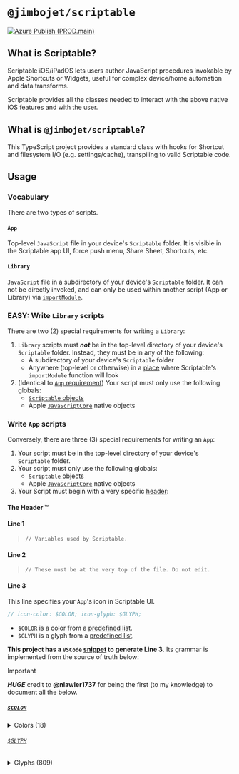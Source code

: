 # `@jimbojet/scriptable`

[![Azure Publish (PROD.main)](https://github.com/jimmy-zhening-luo/scriptable/actions/workflows/PROD.main.yml/badge.svg)](https://github.com/jimmy-zhening-luo/scriptable/actions/workflows/PROD.main.yml)

## What is Scriptable?

Scriptable iOS/iPadOS lets users author JavaScript procedures invokable by Apple Shortcuts or Widgets, useful for complex device/home automation and data transforms.

Scriptable provides all the classes needed to interact with the above native iOS features and with the user.

## What is `@jimbojet/scriptable`?

This TypeScript project provides a standard class with hooks for Shortcut and filesystem I/O (e.g. settings/cache), transpiling to valid Scriptable code.

## Usage

### Vocabulary

There are two types of scripts.

#### `App`

Top-level `JavaScript` file in your device's `Scriptable` folder. It is visible in the Scriptable app UI, force push menu, Share Sheet, Shortcuts, etc.

#### `Library`

`JavaScript` file in a subdirectory of your device's `Scriptable` folder. It can not be directly invoked, and can only be used within another script (App or Library) via [`importModule`](https://docs.scriptable.app/importmodule/).

### EASY: Write `Library` scripts

There are two (2) special requirements for writing a `Library`:

1. `Library` scripts must ___not___ be in the top-level directory of your device's `Scriptable` folder. Instead, they must be in any of the following:
    - A subdirectory of your device's `Scriptable` folder
    - Anywhere (top-level or otherwise) in a [place](https://docs.scriptable.app/importmodule/) where Scriptable's `importModule` function will look
2. (Identical to [`App` requirement](#write-app-scripts)) Your script must only use the following globals:
    - [`Scriptable` objects](https://docs.scriptable.app/)
    - Apple [`JavaScriptCore`](https://developer.apple.com/documentation/javascriptcore) native objects

### Write `App` scripts

Conversely, there are three (3) special requirements for writing an `App`:

1. Your script must be in the top-level directory of your device's `Scriptable` folder.
2. Your script must only use the following globals:
    - [`Scriptable` objects](https://docs.scriptable.app/)
    - Apple [`JavaScriptCore`](https://developer.apple.com/documentation/javascriptcore) native objects
3. Your Script must begin with a very specific [header](./.vscode/Header.code-snippets):

#### The Header &trade;

#### Line 1
> `// Variables used by Scriptable.`

#### Line 2
> `// These must be at the very top of the file. Do not edit.`

#### Line 3
This line specifies your `App`'s icon in Scriptable UI.

```javascript
// icon-color: $COLOR; icon-glyph: $GLYPH;
```

- `$COLOR` is a color from a [predefined list](#color).
- `$GLYPH` is a glyph from a [predefined list](#glyph).

__This project has a `VSCode` [snippet](./.vscode/Header.code-snippets) to generate Line 3.__ Its grammar is implemented from the source of truth below:

> [!IMPORTANT]
> ___HUGE___ credit to __@nlawler1737__ for being the first (to my knowledge) to document all the below.

##### [`$COLOR`](https://github.com/nlawler1737/Scriptable/blob/main/Glyph%20%26%20Color%20Changer.js)

<details>
<summary>Colors (18)</summary>

| Name | Color |
| --- | --- |
| `red` | `hsl(6, 68%, 55%)` |
| `pink` | `hsl(343, 68%, 55%)` |
| `purple` | `hsl(286, 54%, 47%)` |
| `deep-purple` | `hsl(260, 48%, 51%)` |
| `deep-blue` | `hsl(234, 48%, 55%)` |
| `blue` | `hsl(213, 75%, 61%)` |
| `cyan` | `hsl(192, 55%, 59%)` |
| `teal` | `hsl(172, 32%, 49%)` |
| `deep-green` | `hsl(110, 40%, 55%)` |
| `green` | `hsl(84, 45%, 58%)` |
| `yellow` | `hsl(43, 77%, 62%)` |
| `orange` | `hsl(32, 78%, 58%)` |
| `light-brown` | `hsl(23, 37%, 48%)` |
| `brown` | `hsl(19, 44%, 39%)` |
| `deep-brown` | `hsl(27, 47%, 29%)` |
| `light-gray` | `hsl(235, 5%, 54%)` |
| `gray` | `hsl(227, 6%, 44%)` |
| `deep-gray` | `hsl(210, 8%, 30%)` |

</details>

###### [`$GLYPH`](https://github.com/nlawler1737/Scriptable/blob/4ccf80b72ef5f15d4ed00b282988612bb9dbf4fc/iconGlyphCss.txt#L17)

<details>
<summary>Glyphs (809)</summary>

```txt
ad
address-book
address-card
adjust
air-freshener
align-center
align-justify
align-left
align-right
allergies
ambulance
american-sign-language-interpreting
anchor
angle-double-down
angle-double-left
angle-double-right
angle-double-up
angle-down
angle-left
angle-right
angle-up
angry
ankh
apple-alt
archive
archway
arrow-alt-circle-down
arrow-alt-circle-left
arrow-alt-circle-right
arrow-alt-circle-up
arrow-circle-down
arrow-circle-left
arrow-circle-right
arrow-circle-up
arrow-down
arrow-left
arrow-right
arrow-up
arrows-alt
arrows-alt-h
arrows-alt-v
assistive-listening-systems
asterisk
at
atlas
atom
audio-description
award
backspace
backward
balance-scale
ban
band-aid
barcode
bars
baseball-ball
basketball-ball
bath
battery-empty
battery-full
battery-half
battery-quarter
battery-three-quarters
bed
beer
bell
bell-slash
bezier-curve
bible
bicycle
binoculars
birthday-cake
blender
blind
bold
bolt
bomb
bone
bong
book
book-open
book-reader
bookmark
bowling-ball
box
box-open
boxes
braille
brain
briefcase
briefcase-medical
broadcast-tower
broom
brush
bug
building
bullhorn
bullseye
burn
bus
bus-alt
business-time
calculator
calendar
calendar-alt
calendar-check
calendar-minus
calendar-plus
calendar-times
camera
camera-retro
cannabis
capsules
car
car-alt
car-battery
car-crash
car-side
caret-down
caret-left
caret-right
caret-square-down
caret-square-left
caret-square-right
caret-square-up
caret-up
cart-arrow-down
cart-plus
certificate
chalkboard
chalkboard-teacher
charging-station
chart-area
chart-bar
chart-line
chart-pie
check
check-circle
check-double
check-square
chess
chess-bishop
chess-board
chess-king
chess-knight
chess-pawn
chess-queen
chess-rook
chevron-circle-down
chevron-circle-left
chevron-circle-right
chevron-circle-up
chevron-down
chevron-left
chevron-right
chevron-up
child
church
circle
circle-notch
city
clipboard
clipboard-check
clipboard-list
clock
clone
closed-captioning
cloud
cloud-download-alt
cloud-upload-alt
cocktail
code
code-branch
coffee
cog
cogs
coins
columns
comment
comment-alt
comment-dollar
comment-dots
comment-slash
comments
comments-dollar
compact-disc
compass
compress
concierge-bell
cookie
cookie-bite
copy
copyright
couch
credit-card
crop
crop-alt
cross
crosshairs
crow
crown
cube
cubes
cut
database
deaf
desktop
dharmachakra
diagnoses
dice
dice-five
dice-four
dice-one
dice-six
dice-three
dice-two
digital-tachograph
directions
divide
dizzy
dna
dollar-sign
dolly
dolly-flatbed
donate
door-closed
door-open
dot-circle
dove
download
drafting-compass
draw-polygon
drum
drum-steelpan
dumbbell
edit
eject
ellipsis-h
ellipsis-v
envelope
envelope-open
envelope-open-text
envelope-square
equals
eraser
euro-sign
exchange-alt
exclamation
exclamation-circle
exclamation-triangle
expand
expand-arrows-alt
external-link-alt
external-link-square-alt
eye
eye-dropper
eye-slash
fast-backward
fast-forward
fax
feather
feather-alt
female
fighter-jet
file
file-alt
file-archive
file-audio
file-code
file-contract
file-download
file-excel
file-export
file-image
file-import
file-invoice
file-invoice-dollar
file-medical
file-medical-alt
file-pdf
file-powerpoint
file-prescription
file-signature
file-upload
file-video
file-word
fill
fill-drip
film
filter
fingerprint
fire
fire-extinguisher
first-aid
fish
flag
flag-checkered
flask
flushed
folder
folder-minus
folder-open
folder-plus
font
football-ball
forward
frog
frown
frown-open
funnel-dollar
futbol
gamepad
gas-pump
gavel
gem
genderless
gift
glass-martini
glass-martini-alt
glasses
globe
globe-africa
globe-americas
globe-asia
golf-ball
gopuram
graduation-cap
greater-than
greater-than-equal
grimace
grin
grin-alt
grin-beam
grin-beam-sweat
grin-hearts
grin-squint
grin-squint-tears
grin-stars
grin-tears
grin-tongue
grin-tongue-squint
grin-tongue-wink
grin-wink
grip-horizontal
grip-vertical
h-square
hamsa
hand-holding
hand-holding-heart
hand-holding-usd
hand-lizard
hand-paper
hand-peace
hand-point-down
hand-point-left
hand-point-right
hand-point-up
hand-pointer
hand-rock
hand-scissors
hand-spock
hands
hands-helping
handshake
hashtag
hdd
heading
headphones
headphones-alt
headset
heart
heartbeat
helicopter
highlighter
history
hockey-puck
home
hospital
hospital-alt
hospital-symbol
hot-tub
hotel
hourglass
hourglass-end
hourglass-half
hourglass-start
i-cursor
id-badge
id-card
id-card-alt
image
images
inbox
indent
industry
infinity
info
info-circle
italic
jedi
joint
journal-whills
kaaba
key
keyboard
khanda
kiss
kiss-beam
kiss-wink-heart
kiwi-bird
landmark
language
laptop
laptop-code
laugh
laugh-beam
laugh-squint
laugh-wink
layer-group
leaf
lemon
less-than
less-than-equal
level-down-alt
level-up-alt
life-ring
lightbulb
link
lira-sign
list
list-alt
list-ol
list-ul
location-arrow
lock
lock-open
long-arrow-alt-down
long-arrow-alt-left
long-arrow-alt-right
long-arrow-alt-up
low-vision
luggage-cart
magic
magnet
mail-bulk
male
map
map-marked
map-marked-alt
map-marker
map-marker-alt
map-pin
map-signs
marker
mars
mars-double
mars-stroke
mars-stroke-h
mars-stroke-v
medal
medkit
meh
meh-blank
meh-rolling-eyes
memory
menorah
mercury
microchip
microphone
microphone-alt
microphone-alt-slash
microphone-slash
microscope
minus
minus-circle
minus-square
mobile
mobile-alt
money-bill
money-bill-alt
money-bill-wave
money-bill-wave-alt
money-check
money-check-alt
monument
moon
mortar-pestle
mosque
motorcycle
mouse-pointer
music
neuter
newspaper
not-equal
notes-medical
object-group
object-ungroup
oil-can
om
outdent
paint-brush
paint-roller
palette
pallet
paper-plane
paperclip
parachute-box
paragraph
parking
passport
pastafarianism
paste
pause
pause-circle
paw
peace
pen
pen-alt
pen-fancy
pen-nib
pen-square
pencil-alt
pencil-ruler
people-carry
percent
percentage
phone
phone-slash
phone-square
phone-volume
piggy-bank
pills
place-of-worship
plane
plane-arrival
plane-departure
play
play-circle
plug
plus
plus-circle
plus-square
podcast
poll
poll-h
poo
poop
portrait
pound-sign
power-off
pray
praying-hands
prescription
prescription-bottle
prescription-bottle-alt
print
procedures
project-diagram
puzzle-piece
qrcode
question
question-circle
quidditch
quote-left
quote-right
quran
random
receipt
recycle
redo
redo-alt
registered
reply
reply-all
retweet
ribbon
road
robot
rocket
route
rss
rss-square
ruble-sign
ruler
ruler-combined
ruler-horizontal
ruler-vertical
rupee-sign
sad-cry
sad-tear
save
school
screwdriver
search
search-dollar
search-location
search-minus
search-plus
seedling
server
shapes
share
share-alt
share-alt-square
share-square
shekel-sign
shield-alt
ship
shipping-fast
shoe-prints
shopping-bag
shopping-basket
shopping-cart
shower
shuttle-van
sign
sign-in-alt
sign-language
sign-out-alt
signal
signature
sitemap
skull
sliders-h
smile
smile-beam
smile-wink
smoking
smoking-ban
snowflake
socks
solar-panel
sort
sort-alpha-down
sort-alpha-up
sort-amount-down
sort-amount-up
sort-down
sort-numeric-down
sort-numeric-up
sort-up
spa
space-shuttle
spinner
splotch
spray-can
square
square-full
square-root-alt
stamp
star
star-and-crescent
star-half
star-half-alt
star-of-david
star-of-life
step-backward
step-forward
stethoscope
sticky-note
stop
stop-circle
stopwatch
store
store-alt
stream
street-view
strikethrough
stroopwafel
subscript
subway
suitcase
suitcase-rolling
sun
superscript
surprise
swatchbook
swimmer
swimming-pool
synagogue
sync
sync-alt
syringe
table
table-tennis
tablet
tablet-alt
tablets
tachometer-alt
tag
tags
tape
tasks
taxi
teeth
teeth-open
terminal
text-height
text-width
th
th-large
th-list
theater-masks
thermometer
thermometer-empty
thermometer-full
thermometer-half
thermometer-quarter
thermometer-three-quarters
thumbs-down
thumbs-up
thumbtack
ticket-alt
times
times-circle
tint
tint-slash
tired
toggle-off
toggle-on
toolbox
tooth
torah
torii-gate
trademark
traffic-light
train
transgender
transgender-alt
trash
trash-alt
tree
trophy
truck
truck-loading
truck-monster
truck-moving
truck-pickup
tshirt
tty
tv
umbrella
umbrella-beach
underline
undo
undo-alt
universal-access
university
unlink
unlock
unlock-alt
upload
user
user-alt
user-alt-slash
user-astronaut
user-check
user-circle
user-clock
user-cog
user-edit
user-friends
user-graduate
user-lock
user-md
user-minus
user-ninja
user-plus
user-secret
user-shield
user-slash
user-tag
user-tie
user-times
users
users-cog
utensil-spoon
utensils
vector-square
venus
venus-double
venus-mars
vial
vials
video
video-slash
vihara
volleyball-ball
volume-down
volume-off
volume-up
walking
wallet
warehouse
weight
weight-hanging
wheelchair
wifi
window-close
window-maximize
window-minimize
window-restore
wine-glass
wine-glass-alt
won-sign
wrench
x-ray
yen-sign
yin-yang
```

</details>
